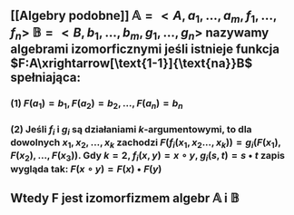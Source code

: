 ## [[Algebry podobne]] $\mathbb{A}=<A,a_1,...,a_m,f_1,...,f_n>$ $\mathbb{B}=<B,b_1,...,b_m,g_1,...,g_n>$ nazywamy **algebrami izomorficznymi** jeśli istnieje funkcja $F:A\xrightarrow[\text{1-1}]{\text{na}}B$ spełniająca:
### (1) $F(a_1)=b_1, F(a_2)=b_2,...,F(a_n)=b_n$
### (2) Jeśli $f_i$ i $g_i$ są działaniami $k$-argumentowymi, to dla dowolnych $x_1, x_2, ..., x_k$ zachodzi $F(f_i(x_1,x_2...,x_k)) = g_i(F(x_1),F(x_2),...,F(x_3))$. Gdy $k=2$, $f_i(x,y) =x \circ y$, $g_i(s,t)=s\bullet t$ zapis wygląda tak: $F(x\circ y)=F(x)\bullet F(y)$
## Wtedy F jest **izomorfizmem** algebr $\mathbb{A}$ i $\mathbb{B}$